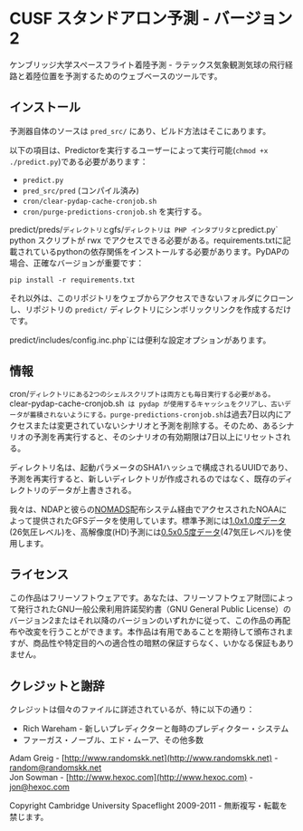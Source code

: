 # CUSF スタンドアロン予測 - バージョン 2

ケンブリッジ大学スペースフライト着陸予測 - ラテックス気象観測気球の飛行経路と着陸位置を予測するためのウェブベースのツールです。 

## インストール

予測器自体のソースは `pred_src/` にあり、ビルド方法はそこにあります。 

以下の項目は、Predictorを実行するユーザーによって実行可能(`chmod +x ./predict.py`)である必要があります：  

* `predict.py`
* `pred_src/pred` (コンパイル済み)
* `cron/clear-pydap-cache-cronjob.sh`
* `cron/purge-predictions-cronjob.sh` を実行する。

predict/preds/` ディレクトリと `gfs/` ディレクトリは PHP インタプリタと `predict.py` python スクリプトが rwx でアクセスできる必要がある。requirements.txtに記載されているpythonの依存関係をインストールする必要があります。PyDAPの場合、正確なバージョンが重要です：

    pip install -r requirements.txt

それ以外は、このリポジトリをウェブからアクセスできないフォルダにクローンし、リポジトリの `predict/` ディレクトリにシンボリックリンクを作成するだけです。 

predict/includes/config.inc.php`には便利な設定オプションがあります。 

## 情報

cron/`ディレクトリにある2つのシェルスクリプトは両方とも毎日実行する必要がある。`clear-pydap-cache-cronjob.sh` は pydap が使用するキャッシュをクリアし、古いデータが蓄積されないようにする。purge-predictions-cronjob.sh`は過去7日以内にアクセスまたは変更されていないシナリオと予測を削除する。そのため、あるシナリオの予測を再実行すると、そのシナリオの有効期限は7日以上にリセットされる。  

ディレクトリ名は、起動パラメータのSHA1ハッシュで構成されるUUIDであり、予測を再実行すると、新しいディレクトリが作成されるのではなく、既存のディレクトリのデータが上書きされる。 

我々は、NDAPと彼らの[NOMADS](http://nomads.ncep.noaa.gov)配布システム経由でアクセスされたNOAAによって提供されたGFSデータを使用しています。標準予測には[1.0x1.0度データ](http://nomads.ncep.noaa.gov/txt_descriptions/GFS_high_resolution_doc.shtml)(26気圧レベル)を、高解像度(HD)予測には[0.5x0.5度データ](http://nomads.ncep.noaa.gov/txt_descriptions/GFS_half_degree_doc.shtml)(47気圧レベル)を使用します。 

## ライセンス

この作品はフリーソフトウェアです。あなたは、フリーソフトウェア財団によって発行されたGNU一般公衆利用許諾契約書（GNU General Public License）のバージョン2またはそれ以降のバージョンのいずれかに従って、この作品の再配布や改変を行うことができます。本作品は有用であることを期待して頒布されますが、商品性や特定目的への適合性の暗黙の保証すらなく、いかなる保証もありません。 

## クレジットと謝辞

クレジットは個々のファイルに詳述されているが、特に以下の通り：  

* Rich Wareham - 新しいプレディクターと毎時のプレディクター・システム  
* ファーガス・ノーブル、エド・ムーア、その他多数  

Adam Greig - [http://www.randomskk.net](http://www.randomskk.net) - [random@randomskk.net](mailto:random@randomskk.net)  
Jon Sowman - [http://www.hexoc.com](http://www.hexoc.com) - [jon@hexoc.com](mailto:jon@hexoc.com)  

Copyright Cambridge University Spaceflight 2009-2011 - 無断複写・転載を禁じます。